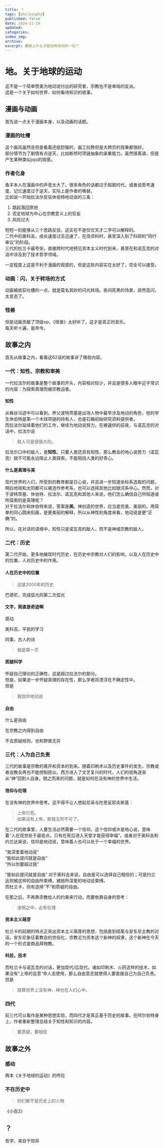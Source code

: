 ```yaml
---
title: ？
tags: [philosophy]
published: false
date: 2024-11-18
updated:
categories:
index_img:
archive:
excerpt: 要献上什么才能知晓世间的一切？
---
```


# 地。关于地球的运动

这不是一个简单赞美为地动说付出的研究者，宗教也不是单纯的反派。  
这是一个关于如何世界、如何看待知识的故事。

## 漫画与动画

首先说一点关于漫画本身，以及动画的话题。

### 漫画的吐槽

这个画风虽然丑但是看着还挺舒服的，画工拉胯但是大跨页的效果都很好。  
部分情节为了剧情有点逆天，比如断桥时项链抽象的承重能力。虽然很离谱，但是产生某种类似jojo的观感。

### 作者化身

鱼丰本人在漫画中的声音太大了。很多角色的话都过于超脱时代，或者说思考速度、记忆速度过于逆天，实际上是作者的嘴替。  
比如说一开始拉法尔反驳休伯特地动说的三条：

1. 跳起落回原地
2. 否定地球为中心在宗教意义上的狂妄
3. 风险过大

短短一刻能够从三个思路反驳，这实在不是仅仅天才二字可以解释的。  
二代中的奥科吉，成长速度过去迅速了，在烧资料时，甚至深入到了科研的“同行审议”的阶段。  
三代的杜兰卡最夸张，直接跨时代地预见资本主义时代到来，甚至在和诺瓦克的对话中涉及到了技术哲学领域。

一定程度上这是不利于漫画的观感的，但是这些内容实在太好了，完全可以接受。

### 动画：闪，关于转场的方式

动画被疯狂吐槽的一点，就是莫名其妙的闪光转场。夜间死黑的场景，突然高闪，太变态了。

### 怪兽

但是动画贡献了顶级op，《怪兽》太好听了，这才是真正的音乐。  
每天听十遍，是命令。

## 故事之内

首先从故事之内，看看这62话的故事讲了哪些内容。

### 一代：知性、宗教和审美

一代拉法尔的故事是整个故事的开头，内容相对较少，并且是很多人眼中近乎常识的内容：为探索真理而被宗教迫害。

#### 知性

从蛛丝马迹中可以看到，养父波特茨基是出场人物中最早涉及地动的角色，他的学生休伯特是第一个木球项链的持有人，也是石箱初始研究资料提供者。  
而拉法尔延续着他们的工作，继续为地动说努力。在被逼供的前夜，与诺瓦克的对话中，拉法尔说

> 敌人可是很强大的。

拉法尔口中的敌人，是**知性**。只要人类还具有知性，那么教会的地心说势力（诺瓦克）就不可能永远阻止人类探索，不能阻挡人类的好奇心。

#### 什么是真理与美

现代世界的人们，所受到的教育都是日心说，并且进一步知道坐标系选取的问题，明白地球和太阳都可以被选作参考系，也可以选择其他比如银河系中心。然而，对于波特茨基、休伯特、拉法尔、诺瓦克和其他人来说，他们怎么确信自己所知道或所探索的是真理呢？  
对于拉法尔和休伯特来说，答案是**美**。神创造的世界，应当是完美、美丽的。用简单的同心圆来刻画，是更美丽的解释，所以从神性的角度来看，地动说是更“正确”的。

所以，在对话的语境中，知性只是诺瓦克的敌人，而不是神或宗教的敌人。

### 二代：历史

第二代开始，更多地展现时代历史，在历史中宗教对人们的影响，以及人在历史中的位置，人对历史中的作用。

#### 人在历史中的位置

> 这是2000年的历史

巴德尼，完成弧光的第二次弧光

#### 文字，简直是奇迹啊

感动

奥科吉，平民的学习

同事，古人的诗

> 我是第一页

#### 质疑科学

怀疑自己理论的正确性，这是超过拉法尔的部分。  
但是，如果进一步怀疑真理的存在性，那么学者将漂浮在不确定性中。  
但是

> 我信仰地动说

#### 自由

什么是自由

在宗教之内得到自由

不去质疑规则，也和野兽无异

### 三代：人为自己负责

三代的故事是宗教的离开和资本的到来。随着印刷术以及历史事件的发生，宗教或者说教会再也不能控制民众。西方进入了文艺复兴的时代，人们的视角逐渐从“神”回到人自身。随之而来的问题，就是如何在没有神的世界中生活。

#### 信仰与伦理

在没有神的世界中思考。这不得不让人想起尼采与陀思妥耶夫斯基：

> 上帝已死。  
> 如果没有上帝，那就无所不可了。

在二代的故事里，人要生活必然需要一个信仰。这个信仰或许是地心说，意味着“人在现世处于最低点，只有在死后进入天堂才能获得幸福”。或者对于奥科吉和约兰达来说，信仰是地动说，意味着人也可以处于一个幸福的世界。

“我深爱着地动说”  
“能如此提问就是自由”  
“所以你要超过我”

“能如此提问就是自由” 对于奥科吉来说，自由是可以选择自己相信的；可是约兰达则被这样的自由所束缚，被她所深爱的地动说束缚。  
而杜兰卡，则有选择“不”和质疑的自由。

在那之后，不再靠宗教给人的约束来行动，而要依靠自身的思考：

> 迷惘之中，必有伦理

#### 资本主义萌芽

杜兰卡的前期的特点正突出资本主义萌芽的思想，包括直到结尾与安东尼主教的对话。安东尼象征着教会的世俗化，宗教沦为资本这个新神的奴隶，这个新神在今天的一个形式是商品拜物教。

#### 科技，技术

而杜兰卡与诺瓦克的对话，更加现代/后现代。诸如印刷术、火药这样的技术，如果没有“上帝的旨意”命人去使用，那么自由意志就使得人要直接自己为自己负责。但是

> 就算世界上没有神，神也在人们心中。

### 四代

前三代可以看作是某种思想实验，而四代才是真正基于历史的故事。在阿尔伯特身上，作者重新整理总结关于知性和知识的内容。

> 要质疑，要相信

## 故事之外

### 感动

两本《关于地球的运动》的呼应

### 不在历史中

> 你们都不是历史上的人物

《小丑2》

## ？

哲学，来自于惊异
